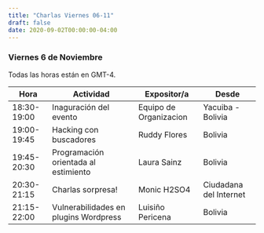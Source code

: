 ```yaml
---
title: "Charlas Viernes 06-11"
draft: false
date: 2020-09-02T00:00:00-04:00
---
```


### Viernes 6 de Noviembre

Todas las horas están en GMT-4.

| Hora | Actividad | Expositor/a | Desde |
| --- | --- | --- | --- |
| 18:30-19:00 | Inaguración del evento | Equipo de Organizacion | Yacuiba - Bolivia |
| 19:00-19:45 | Hacking con buscadores | Ruddy Flores | Bolivia |
| 19:45-20:30 | Programación orientada al estimiento | Laura Sainz | Bolivia |
| 20:30-21:15 | Charlas sorpresa! | Monic H2SO4 | Ciudadana del Internet |
| 21:15-22:00 | Vulnerabilidades en plugins Wordpress | Luisiño Pericena | Bolivia |
